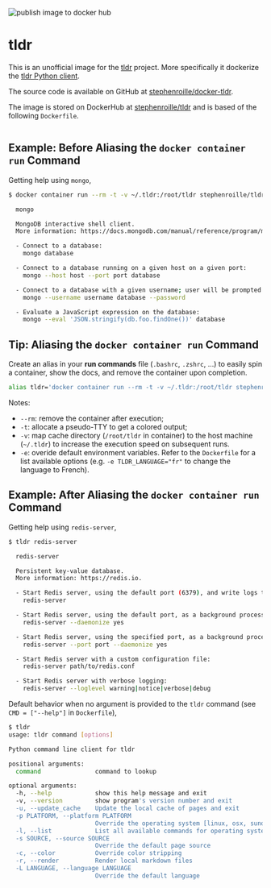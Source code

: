 ![publish image to docker hub](https://github.com/StephenRoille/docker-tldr/actions/workflows/publish-image-and-readme.yml/badge.svg)

# tldr

This is an unofficial image for the [tldr](https://tldr.sh/) project. More specifically it dockerize the [tldr Python client](https://github.com/tldr-pages/tldr-python-client).

The source code is available on GitHub at [stephenroille/docker-tldr](https://github.com/StephenRoille/docker-tldr).

The image is stored on DockerHub at [stephenroille/tldr](https://hub.docker.com/repository/docker/stephenroille/tldr) and is based of the following `Dockerfile`.

```dockerfile

```

## Example: Before Aliasing the `docker container run` Command

Getting help using `mongo`,

```bash
$ docker container run --rm -t -v ~/.tldr:/root/tldr stephenroille/tldr mongo

  mongo

  MongoDB interactive shell client.
  More information: https://docs.mongodb.com/manual/reference/program/mongo.

  - Connect to a database:
    mongo database

  - Connect to a database running on a given host on a given port:
    mongo --host host --port port database

  - Connect to a database with a given username; user will be prompted for password:
    mongo --username username database --password

  - Evaluate a JavaScript expression on the database:
    mongo --eval 'JSON.stringify(db.foo.findOne())' database
```

## Tip: Aliasing the `docker container run` Command

Create an alias in your **run commands** file (`.bashrc`, `.zshrc`, ...) to easily spin a container, show the docs, and remove the container upon completion.

```bash
alias tldr='docker container run --rm -t -v ~/.tldr:/root/tldr stephenroille/tldr'
```

Notes:

-   `--rm`: remove the container after execution;
-   `-t`: allocate a pseudo-TTY to get a colored output;
-   `-v`: map cache directory (`/root/tldr` in container) to the host machine (`~/.tldr`) to increase the execution speed on subsequent runs.
-   `-e`: overide default environment variables. Refer to the `Dockerfile` for a list available options (e.g. `-e TLDR_LANGUAGE="fr"` to change the language to French).

## Example: After Aliasing the `docker container run` Command

Getting help using `redis-server`,

```bash
$ tldr redis-server

  redis-server

  Persistent key-value database.
  More information: https://redis.io.

  - Start Redis server, using the default port (6379), and write logs to stdout:
    redis-server

  - Start Redis server, using the default port, as a background process:
    redis-server --daemonize yes

  - Start Redis server, using the specified port, as a background process:
    redis-server --port port --daemonize yes

  - Start Redis server with a custom configuration file:
    redis-server path/to/redis.conf

  - Start Redis server with verbose logging:
    redis-server --loglevel warning|notice|verbose|debug
```

Default behavior when no argument is provided to the `tldr` command (see `CMD = ["--help"]` in `Dockerfile`),

```bash
$ tldr
usage: tldr command [options]

Python command line client for tldr

positional arguments:
  command               command to lookup

optional arguments:
  -h, --help            show this help message and exit
  -v, --version         show program's version number and exit
  -u, --update_cache    Update the local cache of pages and exit
  -p PLATFORM, --platform PLATFORM
                        Override the operating system [linux, osx, sunos, windows, common]
  -l, --list            List all available commands for operating system
  -s SOURCE, --source SOURCE
                        Override the default page source
  -c, --color           Override color stripping
  -r, --render          Render local markdown files
  -L LANGUAGE, --language LANGUAGE
                        Override the default language
```
